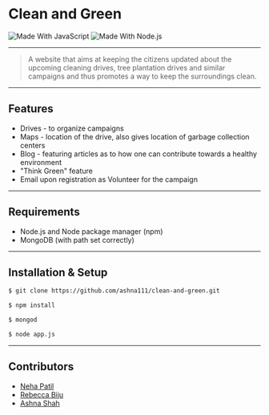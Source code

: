 # Clean and Green 

  ![Made With JavaScript](https://img.shields.io/badge/Made%20With-JavaScript-brightgreen.svg)
  ![Made With Node.js](https://img.shields.io/badge/Made%20With-Node.js-green.svg)

---

> A website that aims at keeping the citizens updated about the upcoming cleaning drives, tree plantation drives and similar campaigns and thus promotes a way to keep the surroundings clean.
---

## Features

- Drives - to organize campaigns
- Maps - location of the drive, also gives location of garbage collection centers 
- Blog - featuring articles as to how one can contribute towards a healthy environment
- "Think Green" feature
- Email upon registration as Volunteer for the campaign

---

## Requirements

- Node.js and Node package manager (npm)
- MongoDB (with path set correctly)

---

## Installation & Setup

```sh
$ git clone https://github.com/ashna111/clean-and-green.git

$ npm install

$ mongod

$ node app.js
```

---

## Contributors

- [Neha Patil](https://github.com/Nehaa-Patil)
- [Rebecca Biju](https://github.com/beccaboo-31)
- [Ashna Shah](https://github.com/ashna111)
